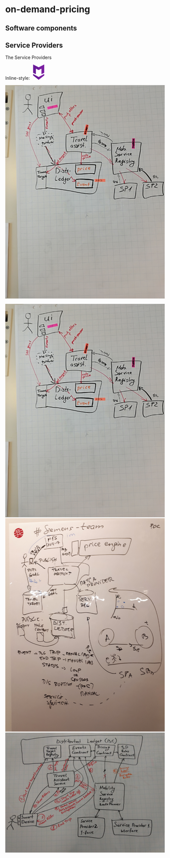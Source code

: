 # on-demand-pricing

## Software components


## Service Providers

The Service Providers

Inline-style:
![alt text](https://github.com/adam-p/markdown-here/raw/master/src/common/images/icon48.png "Logo Title Text 1")

![alt text](doc/architecture-v1.jpg/)

![v1](doc/Architecture-v1.jpg)
![v2](doc/Architecture-v2.jpg)
![v3](doc/Architecture-v3.jpg)
